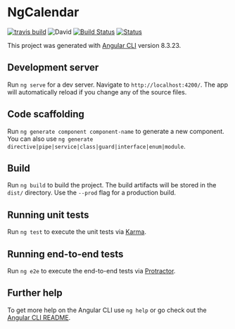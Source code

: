 # NgCalendar

[![travis build](https://img.shields.io/travis/kentcdodds/starwars-names.svg?style=flat-square)](https://travis-ci.com/github/insomniaTY/angular-calendar)
![David](https://img.shields.io/david/dev/insomniaTY/angular-calendar)
[![Build Status](https://travis-ci.com/travis-ci/travis-web.svg?branch=master)](https://travis-ci.com/travis-ci/travis-web)
[![Status](https://travis-ci.org/rstacruz/REPO.svg?branch=master)](https://travis-ci.org/insomniaTY/REPO)  


This project was generated with [Angular CLI](https://github.com/angular/angular-cli) version 8.3.23.

## Development server

Run `ng serve` for a dev server. Navigate to `http://localhost:4200/`. The app will automatically reload if you change any of the source files.

## Code scaffolding

Run `ng generate component component-name` to generate a new component. You can also use `ng generate directive|pipe|service|class|guard|interface|enum|module`.

## Build

Run `ng build` to build the project. The build artifacts will be stored in the `dist/` directory. Use the `--prod` flag for a production build.

## Running unit tests

Run `ng test` to execute the unit tests via [Karma](https://karma-runner.github.io).

## Running end-to-end tests

Run `ng e2e` to execute the end-to-end tests via [Protractor](http://www.protractortest.org/).

## Further help

To get more help on the Angular CLI use `ng help` or go check out the [Angular CLI README](https://github.com/angular/angular-cli/blob/master/README.md).

